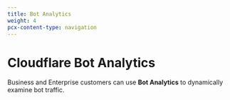 ```yaml
---
title: Bot Analytics
weight: 4
pcx-content-type: navigation
---
```


# Cloudflare Bot Analytics

Business and Enterprise customers can use **Bot Analytics** to dynamically examine bot traffic.

<DirectoryListing path="/bot-analytics" />
